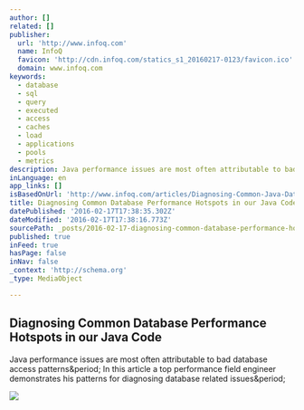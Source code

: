 ```yaml
---
author: []
related: []
publisher:
  url: 'http://www.infoq.com'
  name: InfoQ
  favicon: 'http://cdn.infoq.com/statics_s1_20160217-0123/favicon.ico'
  domain: www.infoq.com
keywords:
  - database
  - sql
  - query
  - executed
  - access
  - caches
  - load
  - applications
  - pools
  - metrics
description: Java performance issues are most often attributable to bad database access patterns. In this article a top performance field engineer demonstrates his patterns for diagnosing database related issues.
inLanguage: en
app_links: []
isBasedOnUrl: 'http://www.infoq.com/articles/Diagnosing-Common-Java-Database-Performance-Hotspots'
title: Diagnosing Common Database Performance Hotspots in our Java Code
datePublished: '2016-02-17T17:38:35.302Z'
dateModified: '2016-02-17T17:38:16.773Z'
sourcePath: _posts/2016-02-17-diagnosing-common-database-performance-hotspots-in-our-java.md
published: true
inFeed: true
hasPage: false
inNav: false
_context: 'http://schema.org'
_type: MediaObject

---
```

<article style=""><h1>Diagnosing Common Database Performance Hotspots in our Java Code</h1><p>Java performance issues are most often attributable to bad database access patterns&amp;period; In this article a top performance field engineer demonstrates his patterns for diagnosing database related issues&amp;period;</p><img src="https://www.infoq.com/resource/articles/Diagnosing-Common-Java-Database-Performance-Hotspots/en/smallimage/logo.jpg" /></article>